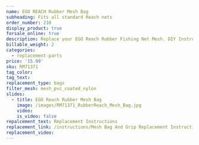 ```yaml
---
name: EGO REACH Rubber Mesh Bag
subheading: Fits all standard Reach nets
order_number: 210
display_product: true
forsale_online: true
description: Replace your EGO Reach Rubber Fishing Net Mesh. DIY Instructions provided.
billable_weight: 2
categories:
  - replacement-parts
price: '15.99'
sku: RM71371
tag_color:
tag_text:
replacement_type: bags
filter_mesh: mesh_pvc_coated_nylon
slides:
  - title: EGO Reach Rubber Mesh Bag
    image: /images/RM71371_RubberReach_Mesh_Bag.jpg
    video:
    is_video: false
repalcement_text: Replacement Instructions
replacement_link: /instructions/Mesh Bag And Grip Replacement Instructions 1.0.pdf
replacement_video:
---
```

